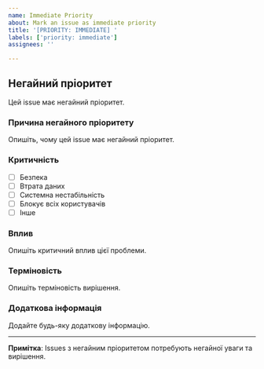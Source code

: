 ```yaml
---
name: Immediate Priority
about: Mark an issue as immediate priority
title: '[PRIORITY: IMMEDIATE] '
labels: ['priority: immediate']
assignees: ''

---
```


## Негайний пріоритет

Цей issue має негайний пріоритет.

### Причина негайного пріоритету

Опишіть, чому цей issue має негайний пріоритет.

### Критичність

- [ ] Безпека
- [ ] Втрата даних
- [ ] Системна нестабільність
- [ ] Блокує всіх користувачів
- [ ] Інше

### Вплив

Опишіть критичний вплив цієї проблеми.

### Терміновість

Опишіть терміновість вирішення.

### Додаткова інформація

Додайте будь-яку додаткову інформацію.

---

**Примітка**: Issues з негайним пріоритетом потребують негайної уваги та вирішення.
